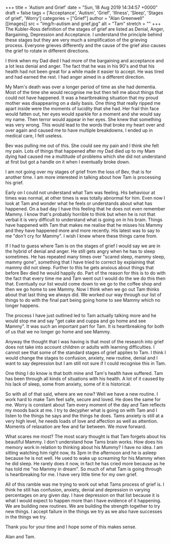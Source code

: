 +++
title = 'Autism and Grief'
date = "Sun, 18 Aug 2019 14:34:57 +0000"
draft = false
tags = ['Acceptance', 'Autism', 'Grief', 'Illness', 'Sleep', 'Stages of grief', 'Worry']
categories = ["Grief"]
author = "Alan Greenwell"
[[images]]
  src = "img/h-autism and grief.jpg"
  alt = "Tam"
  stretch = ""
+++
The Kubler-Ross definition of the stages of grief are listed as Denial, Anger, Bargaining, Depression and Acceptance. I understand the principle behind these stages but they are very much a simplification of the grieving process. Everyone grieves differently and the cause of the grief also causes the grief to rotate in different directions.
<!--more-->
I think when my Dad died I had more of the bargaining and acceptance and a lot less denial and anger. The fact that he was in his 90's and that his health had not been great for a while made it easier to accept. He was tired and had earned the rest. I had anger aimed in a different direction.

My Mam's death was over a longer period of time as she had dementia. Most of the time she would recognise me but then tell me about things that could not have happened. It was a heartbreaking situation that my proud mother was disappearing on a daily basis. One thing that really ripped me apart inside were the moments of lucidity that she had. Her frail thin face would fatten out, her eyes would sparkle for a moment and she would say my name. Then terror would appear in her eyes. She knew that something was very wrong. This would lead to the words that broke my heart over and over again and caused me to have multiple breakdowns. I ended up in medical care, I felt useless.

Bev was pulling me out of this. She could see my pain and I think she felt my pain. Lots of things that happened after my Dad died up to my Mam dying had caused me a multitude of problems which she did not understand at first but got a handle on it when I eventually broke down.

I am not going over my stages of grief from the loss of Bev, that is for another time. I am more interested in talking about how Tam is processing his grief.

Early on I could not understand what Tam was feeling. His behaviour at times was normal, at other times is was totally abnormal for him. Even now I look at Tam and wonder what he feels or understands about what has happened. On a bad day I have this feeling that he does not even remember Mammy. I know that's probably horrible to think but when he is not that verbal it is very difficult to understand what is going on in his brain. Things have happened with Tam that makes me realise that he misses his Mammy and they have happened more and more recently. His latest was to say to me "don't cry for Mammy". I wish I knew where these things came from.

If I had to guess where Tam is on the stages of grief I would say we are in the hybrid of denial and anger. He still gets angry when he has to sleep sometimes. He has repeated many times over "scared sleep, mammy sleep, mammy gone", something that I have tried to correct by explaining that mammy did not sleep. Further to this he gets anxious about things that before Bev died he would happily do. Part of the reason for this is to do with the fact that every time me and Tam went out I would do the we do this then that. Eventually our list would come down to we go to the coffee shop and then we go home to see Mammy. Now I think when we go out Tam thinks about that last thing we always did. We worked our way through our list of things to do with the final part being going home to see Mammy which no longer happens.

The process I have just outlined led to Tam actually talking more and he would stop me and say "get cake and cuppa and go home and see Mammy". It was such an important part for Tam. It is heartbreaking for both of us that we no longer go home and see Mammy.

Anyway the thought that I was having is that most of the research into grief does not take into account children or adults with learning difficulties. I cannot see that some of the standard stages of grief applies to Tam. I think I would change the stages to confusion, anxiety, new routine, denial and I want to say depression but I am still not sure if I could recognise this in Tam.

One thing I do know is that both mine and Tam's health have suffered. Tam has been through all kinds of situations with his health. A lot of it caused by his lack of sleep, some from anxiety, some of it is historical.

So with all of that said, where are we now? Well we have a new routine. I work hard to make Tam feel safe, secure and loved. He does the same for me. Worry is constant about Tam every moment of the day and Tam reflects my moods back at me. I try to decypher what is going on with Tam and I listen to the things he says and the things he does. Tams anxiety is still at a very high level, he needs loads of love and affection as well as attention. Moments of relaxation are few and far between. We move forward.

What scares me most? The most scary thought is that Tam forgets about his beautiful Mammy. I don't understand how Tams brain works. How does his memory work in relation to thinking about his Mummy? I have no idea. I am sitting watching him right now, its 3pm in the afternoon and he is asleep because he is not well. He used to wake up screaming for his Mammy when he did sleep. He rarely does it now, in fact he has cried more because as he has told me "no Mammy in dream". So much of what Tam is going through is heartbreaking for me. I have very little time for my own grief.

All of this ramble was me trying to work out what Tams process of grief is. I think he still has confusion, anxiety, denial and depression in varying percentages on any given day. I have depression on that list because it is what I would expect to happen more than I have evidence of it happening. We are building new routines. We are building the strength together to try new things. I accept failure in the things we try as we also have successes in the things we try.

Thank you for your time and I hope some of this makes sense.

Alan and Tam.